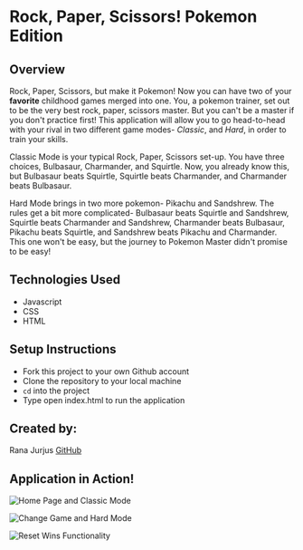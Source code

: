 # Rock, Paper, Scissors! Pokemon Edition

## Overview

Rock, Paper, Scissors, but make it Pokemon! Now you can have two of your **favorite** childhood games merged into one. You, a pokemon trainer, set out to be the very best rock, paper, scissors master. But you can't be a master if you don't practice first! This application will allow you to go head-to-head with your rival in two different game modes- *Classic*, and *Hard*, in order to train your skills. 

Classic Mode is your typical Rock, Paper, Scissors set-up. You have three choices, Bulbasaur, Charmander, and Squirtle. Now, you already know this, but Bulbasaur beats Squirtle, Squirtle beats Charmander, and Charmander beats Bulbasaur. 

Hard Mode brings in two more pokemon- Pikachu and Sandshrew. The rules get a bit more complicated- Bulbasaur beats Squirtle and Sandshrew, Squirtle beats Charmander and Sandshrew, Charmander beats Bulbasaur, Pikachu beats Squirtle, and Sandshrew beats Pikachu and Charmander. This one won't be easy, but the journey to Pokemon Master didn't promise to be easy! 

## Technologies Used

- Javascript
- CSS
- HTML

## Setup Instructions

- Fork this project to your own Github account
- Clone the repository to your local machine
- `cd` into the project
- Type open index.html to run the application

## Created by:
Rana Jurjus [GitHub](https://github.com/rjur11)

## Application in Action!

![Home Page and Classic Mode](https://media.giphy.com/media/LqYW8cRZfeOAOhdAnu/giphy.gif)

![Change Game and Hard Mode](https://media.giphy.com/media/kYq58zv1Erfc99IlLw/giphy.gif)

![Reset Wins Functionality](https://media.giphy.com/media/SfY4LA3tjF4IpIEhdL/giphy.gif)


